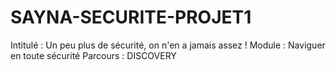 # SAYNA-SECURITE-PROJET1
Intitulé : Un peu plus de sécurité, on n'en a jamais assez !
Module : Naviguer en toute sécurité
Parcours : DISCOVERY
